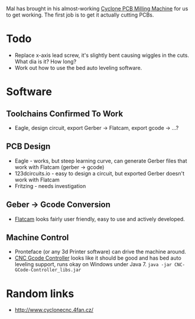 Mal has brought in his almost-working [Cyclone PCB Milling Machine](http://reprap.org/wiki/Cyclone_PCB_Factory) for us to get working.  The first job is to get it actually cutting PCBs.

# Todo
* Replace x-axis lead screw, it's slightly bent causing wiggles in the cuts.  What dia is it? How long?
* Work out how to use the bed auto leveling software.

# Software

## Toolchains Confirmed To Work
* Eagle, design circuit, export Gerber -> Flatcam, export gcode -> ...?

## PCB Design
* Eagle - works, but steep learning curve, can generate Gerber files that work with Flatcam (gerber -> gcode)
* 123dcircuits.io - easy to design a circuit, but exported Gerber doesn't work with Flatcam
* Fritzing - needs investigation

## Geber -> Gcode Conversion
* [Flatcam](http://flatcam.org/) looks fairly user friendly, easy to use and actively developed.

## Machine Control
* Pronteface (or any 3d Printer software) can drive the machine around.
* [CNC Gcode Controller](http://reprap.org/wiki/CNCGcodeController) looks like it should be good and has bed auto leveling support, runs okay on Windows under Java 7.  `java -jar CNC-GCode-Controller_libs.jar`

# Random links
* http://www.cyclonecnc.4fan.cz/